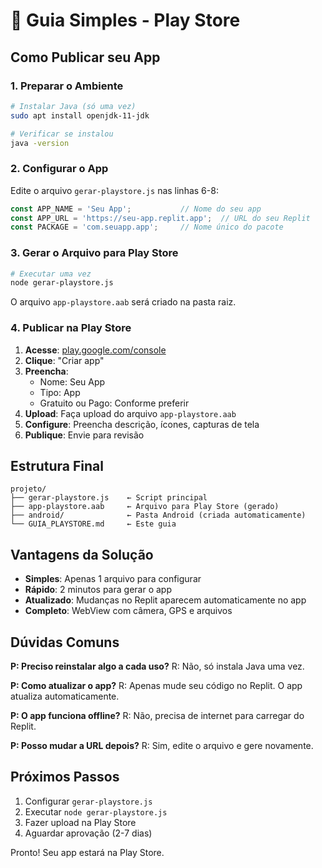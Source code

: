 # 📱 Guia Simples - Play Store

## Como Publicar seu App

### 1. Preparar o Ambiente
```bash
# Instalar Java (só uma vez)
sudo apt install openjdk-11-jdk

# Verificar se instalou
java -version
```

### 2. Configurar o App
Edite o arquivo `gerar-playstore.js` nas linhas 6-8:
```javascript
const APP_NAME = 'Seu App';           // Nome do seu app
const APP_URL = 'https://seu-app.replit.app';  // URL do seu Replit
const PACKAGE = 'com.seuapp.app';     // Nome único do pacote
```

### 3. Gerar o Arquivo para Play Store
```bash
# Executar uma vez
node gerar-playstore.js
```

O arquivo `app-playstore.aab` será criado na pasta raiz.

### 4. Publicar na Play Store

1. **Acesse**: [play.google.com/console](https://play.google.com/console)
2. **Clique**: "Criar app"
3. **Preencha**:
   - Nome: Seu App
   - Tipo: App
   - Gratuito ou Pago: Conforme preferir
4. **Upload**: Faça upload do arquivo `app-playstore.aab`
5. **Configure**: Preencha descrição, ícones, capturas de tela
6. **Publique**: Envie para revisão

## Estrutura Final

```
projeto/
├── gerar-playstore.js    ← Script principal
├── app-playstore.aab     ← Arquivo para Play Store (gerado)
├── android/              ← Pasta Android (criada automaticamente)
└── GUIA_PLAYSTORE.md     ← Este guia
```

## Vantagens da Solução

- **Simples**: Apenas 1 arquivo para configurar
- **Rápido**: 2 minutos para gerar o app
- **Atualizado**: Mudanças no Replit aparecem automaticamente no app
- **Completo**: WebView com câmera, GPS e arquivos

## Dúvidas Comuns

**P: Preciso reinstalar algo a cada uso?**
R: Não, só instala Java uma vez.

**P: Como atualizar o app?**
R: Apenas mude seu código no Replit. O app atualiza automaticamente.

**P: O app funciona offline?**
R: Não, precisa de internet para carregar do Replit.

**P: Posso mudar a URL depois?**
R: Sim, edite o arquivo e gere novamente.

## Próximos Passos

1. Configurar `gerar-playstore.js`
2. Executar `node gerar-playstore.js`
3. Fazer upload na Play Store
4. Aguardar aprovação (2-7 dias)

Pronto! Seu app estará na Play Store.